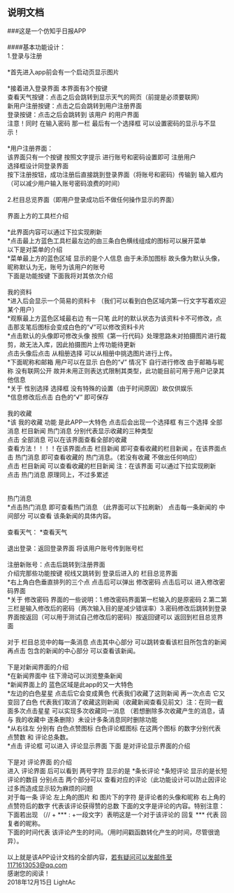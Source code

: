 ## 说明文档
###这是一个仿知乎日报APP<br><br>
####基本功能设计：<br>
1.登录与注册<br><br>
*首先进入app前会有一个启动页显示图片<br><br>
*接着进入登录界面 本界面有3个按键 <br>
    查看天气按键：点击之后会跳转到显示天气的网页（前提是必须要联网）<br>
    新用户注册按键：点击之后会跳转到用户注册界面<br>
    登录按键：点击之后会跳转到 该用户 的用户界面<br>
    注意！同时 在输入密码 那一栏 最后有一个选择框 可以设置密码的显示与不显示！<br><br>
*用户注册界面：<br>
  该界面只有一个按键 按照文字提示 进行账号和密码设置即可 注册用户<br>
  选择框设计同登录界面<br>
  按下注册按钮，成功注册后直接跳到登录界面（将账号和密码）传输到 输入框内（可以减少用户输入账号密码浪费的时间）<br><br>
2.栏目总览界面（即用户登录成功后不做任何操作显示的界面）<br><br>
界面上方的工具栏介绍<br><br>
*此界面内容可以通过下拉实现刷新<br>
  *点击最上方蓝色工具栏最左边的由三条白色横线组成的图标可以展开菜单<br>
  以下是对菜单的介绍<br>
  *菜单最上方的蓝色区域 显示的是个人信息 由于未添加图标 故头像为默认头像，昵称默认为无，账号为该用户的账号<br>
  下面是功能按键 下面我将对其依次介绍<br>
  <br>
  我的资料
  <br>
  *进入后会显示一个简易的资料卡 （我们可以看到白色区域内第一行文字写着欢迎某个用户）<br>
  *观察最上方蓝色区域最右边 有一只笔 此时的默认状态为该资料卡不可修改，点击那支笔后图标会变成白色的“√”可以修改资料卡片<br>
  *点击默认的头像即可修改头像 按照《第一行代码》处理思路未对拍摄图片进行裁剪，故无法入库，因此拍摄图片上传功能待更新<br>
  点击头像后点击 从相册选择 可以从相册中挑选图片进行上传。<br>
  *下面昵称和邮箱 用户可以在显示 白色的“√” 情况下 自行进行修改 由于邮箱与昵称 没有联网公开 故并未用正则表达式限制其类型，此功能目前可用于用户记录其他信息<br>
  *关于 性别选择 选择框 没有特殊的设置（由于时间原因）故仅供娱乐<br>
  *信息修改后点击 白色的“√” 即可保存 <br>
  <br>
  我的收藏
  <br>
  *该 我的收藏 功能 是此APP一大特色 点击后会出现一个选择框 有三个选择 全部消息 栏目新闻 热门消息 分别代表显示收藏的三种类型 <br>
  点击 全部消息 可以在该界面查看全部的收藏 <br>
  查看方法！！！！在该界面点击 栏目新闻 即可查看收藏的栏目新闻 。在该界面点击 热门消息 即可查看收藏的 热门消息。（若没有收藏 不做出任何响应）<br>
  点击 栏目新闻 可以查看收藏的栏目新闻 注：在该界面 可以通过下拉实现刷新<br>
  点击 热门消息 原理同上，不过多累述<br><br>
   <br>
    热门消息
  <br>
  *点击热门消息 即可查看热门消息 （此界面可以下拉刷新） 点击每一条新闻的 中间部分 可以查看 该条新闻的具体内容。<br>
  <br>
   查看天气：  *查看天气<br>
  <br>
    退出登录：返回登录界面 将该用户账号传到账号栏
  <br>
   <br>
   注册新账号：点击后跳转到注册界面
   <br>
    介绍完那些功能按键 视线又跳转到 登录后进入的 栏目总览界面<br>
   *右上角白色垂直排列的三个点 点击后可以弹出 修改密码 点击后可以 进入修改密码界面 <br>
   *关于 修改密码 界面的一些说明：1.修改密码界面第一栏输入的是原密码 2.第二第三栏是输入修改后的密码（两次输入目的是减少错误率）3.密码修改后跳转到登录界面按返回（可以用于测试自己修改后的密码）按返回键可以 返回到栏目总览界面
    <br> <br>
    对于 栏目总览中的每一条消息 点击其中心部分 可以跳转查看该栏目所包含的新闻 再点击 包含的新闻的中心部分 可以查看该新闻。 <br> 
   <br>
   下是对新闻界面的介绍
   <br>
   *在新闻界面中 往下滑动可以浏览整条新闻   <br>
   *新闻界面上的 蓝色区域是此app的又一大特色   <br>
   *左边的白色星星 点击后它会变成黄色 代表我们收藏了这则新闻 再一次点击 它又变回了白色 代表我们取消了收藏这则新闻（收藏新闻查看见前文）注：在同一截面多次点击星星 可以实现多次收藏同一消息 （若想删除多次收藏产生的消息，请与 我的收藏中 逐条删除）未设计多条消息同时删除功能<br>
   *从右往左 分别有 白色点赞图标 白色评论框图标 在这两个图标 的数字分别代表 点赞数 和 评论总条数。 <br>
   *点击 评论框 可以进入 评论显示界面 下面 是对评论显示界面的介绍 <br>
    <br>
   下是对 评论界面 的介绍
   <br>
   进入 评论界面 后可以看到 两号字符 显示的是 *条长评论 *条短评论 显示的是长短评论的数目 分别点击 两个部分可以 查看对应的评论（此功能设计可以防止因评论过多而造成显示较为麻烦的问题  <br>
   对于每一条 评论 左上角的图片 和 图片下的字符 是评论者的头像和昵称 右上角的 点赞符后的数字 代表该评论获得赞的总数 下面的文字是评论的内容。特别注意：下面若出现 （// + *** : +一段文字）表明这是一个对于该评论的 回复 *** 代表 回复者的昵称。<br>
   下面的时间代表 该评论产生的时间。（用时间戳函数转化产生的时间，尽管很诡异）。<br>
   <br>
   以上就是该APP设计文档的全部内容，若有疑问可以发邮件至1171613053@qq.com
   <br>
   感谢您的阅读！  <br>
   2018年12月15日 LightAc                     
  
